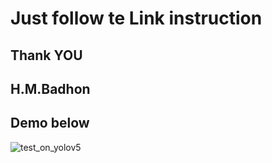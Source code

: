 
<h1> Just follow te Link instruction </h1>

<h2> Thank YOU </h2>


<h2> H.M.Badhon </h2>



<h2> Demo below </h2>
</n>

![test_on_yolov5](https://user-images.githubusercontent.com/111107434/209767621-236aa504-d754-4d9c-b0cf-f5bc395a76c2.png)
